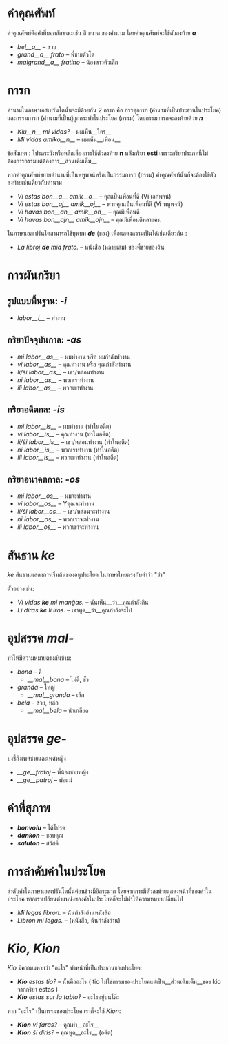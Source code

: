 # คำคุณศัพท์

คำคุณศัพท์คือคำที่บอกลักษณะเช่น สี ขนาด ของคำนาม โดยคำคุณศัพท์จะใช้ตัวลงท้าย *__a__*

- *bel__a__* – สวย
- *grand__a__ frato* – พี่ชายตัวโต
- *malgrand__a__ fratino* – น้องสาวตัวเล็ก

# การก

คำนามในภาษาเอสเปรันโตนั้นจะมีด้วยกัน 2 การก คือ กรรตุการก (คำนามที่เป็นประธานในประโยค) และกรรมการก (คำนามที่เป็นผู้ถูกกระทำในประโยค (กรรม) โดยกรรมการกจะลงท้ายด้วย *__n__*

- *Kiu__n__ mi vidas?* – ผมเห็น__ใคร__
- *Mi vidas amiko__n__* – ผมเห็น__เพื่อน__

ข้อสังเกต : โปรดระวังหรือหลีกเลี่ยงการใช้ตัวลงท้าย __n__ หลังกริยา __esti__ เพราะกริยาประภทนี้ไม่ต้องการกรรมแต่ต้องการ__ส่วนเติมเต็ม__

หากคำคุณศัพท์ขยายคำนามที่เป็นพหูพจน์หรือเป็นกรรมการก (กรรม) คำคุณศัพท์นั้นก็จะต้องใช้ตัวลงท้ายเช่นเดียวกับคำนาม

- *Vi estas bon__a__ amik__o__* – คุณเป็นเพื่อนที่ดี (Vi เอกพจน์)
- *Vi estas bon__aj__ amik__oj__* – พวกคุณเป็นเพื่อนที่ดี (Vi พหูพจน์)
- *Vi havas bon__an__ amik__on__* – คุณมีเพื่อนดี
- *Vi havas bon__ajn__ amik__ojn__* – คุณมีเพื่อนดีหลายคน

ในภาษาเอสเปรันโตสามารถใช้บุพบท *__de__* (ของ) เพื่อแสดงความเป็นได้เช่นเดียวกัน :

- *La libroj __de__ mia frato.* – หนังสือ (หลายเล่ม) ของพี่ชายของฉัน

# การผันกริยา

## รูปแบบพื้นฐาน: *-i*
  
- *labor__i__*          – ทำงาน

## กริยาปัจจุบันกาล: *-as*

- *mi labor__as__*      – ผมทำงาน หรือ ผมกำลังทำงาน
- *vi labor__as__*      – คุณทำงาน หรือ คุณกำลังทำงาน
- *li/ŝi labor__as__*   – เขา/หล่อนทำงาน
- *ni labor__as__*      – พวกเราทำงาน 
- *ili labor__as__*     – พวกเขาทำงาน

## กริยาอดีตกล: *-is*

- *mi labor__is__*      – ผมทำงาน (ทำในอดีต)
- *vi labor__is__*      – คุณทำงาน (ทำในอดีต)
- *li/ŝi labor__is__*   – เขา/หล่อนทำงาน  (ทำในอดีต)
- *ni labor__is__*      – พวกเราทำงาน (ทำในอดีต)
- *ili labor__is__*     – พวกเขาทำงาน (ทำในอดีต)

## กริยาอนาคตกาล: *-os*

- *mi labor__os__*      – ผมจะทำงาน
- *vi labor__os__*      – Yคุณจะทำงาน
- *li/ŝi labor__os__*   – เขา/หล่อนจะทำงาน
- *ni labor__os__*      – พวกเราจะทำงาน
- *ili labor__os__*     – พวกเขาจะทำงาน

# สันธาน *ke*

 *ke* สันธานแสดงการเริ่มต้นของอนุประโยค ในภาษาไทยตรงกับคำว่า "ว่า" 

ตัวอย่างเช่น:

- *Vi vidas __ke__ mi manĝas.* – ฉันเห็น__ว่า__คุณกำลังกิน
- *Li diras __ke__ li iros.* – เขาพูด__ว่า__คุณกำลังจะไป

# อุปสรรค *mal-*

ทำให้มีความหมายตรงกันข้าม:

- *bona* – ดี
  - *__mal__bona* – ไม่ดี, ชั่ว
- *granda* – ใหญ่
  - *__mal__granda* – เล็ก
- *bela* – สวย, หล่อ
  - *__mal__bela* – น่าเกลียด

# อุปสรรค *ge-*

บ่งชี้ถึงเพศชายและเพศหญิง

- *__ge__fratoj* – พี่น้องชายหญิง
- *__ge__patroj* – พ่อแม่

# คำที่สุภาพ

- *__bonvolu__* – ได้โปรด
- *__dankon__* – ขอบคุณ
- *__saluton__* – สวัสดี

# การลำดับคำในประโยค

ลำดับคำในภาษาเอสเปรันโตนั้นค่อนข้างมีอิสระมาก โดยจากการมีตัวลงท้ายแสดงหน้าที่ของคำในประโยค หากเราเปลียนตำแหน่งของคำในประโยคก็จะไม่ทำให้ความหมายเปลี่ยนไป

- *Mi legas libron.* – ฉันกำลังอ่านหนังสือ
- *Libron mi legas.* – (หนังสือ, ฉันกำลังอ่าน)

# *Kio, Kion*

*Kio* มีความมหายว่า "อะไร" ทำหน้าที่เป็นประธานของประโยค:

- *__Kio__ estas tio?* – นั้นคืออะไร ( tio ไม่ใช่กรรมของประโยคแต่เป็น__ส่วนเติมเต็ม__ของ kio จากกริยา estas )
- *__Kio__ estas sur la tablo?* – อะไรอยู่บนโต๊ะ

หาก "อะไร" เป็นกรรมของประโยค เราก็จะใช้ *Kion*:

- *__Kion__ vi faras?* – คุณทำ__อะไร__
- *__Kion__ ŝi diris?* – คุณพูด__อะไร__ (อดีต)

